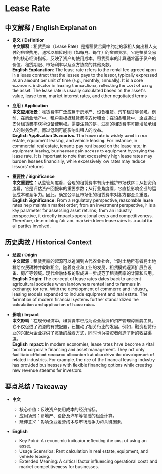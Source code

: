# Lease Rate

## 中文解释 / English Explanation

* **定义 / Definition**  
  **中文解释**：租赁费率（Lease Rate）是指租赁合同中约定的承租人向出租人支付的租金费用，通常以单位时间（如每月、每年）的金额表示。它是租赁交易中的核心经济指标，反映了资产的使用成本。租赁费率的计算通常基于资产的价值、租赁期限、市场利率以及双方协商的其他条款。  
  **English Explanation**: The lease rate refers to the rental fee agreed upon in a lease contract that the lessee pays to the lessor, typically expressed as an amount per unit of time (e.g., monthly, annually). It is a core economic indicator in leasing transactions, reflecting the cost of using the asset. The lease rate is usually calculated based on the asset's value, lease term, market interest rates, and other negotiated terms.

* **应用 / Application**  
  **中文应用场景**：租赁费率广泛应用于房地产、设备租赁、汽车租赁等领域。例如，在商业地产中，租户需根据租赁费率支付租金；在设备租赁中，企业通过支付租赁费率获得设备使用权。需要注意的是，过高的租赁费率可能增加承租人的财务负担，而过低则可能影响出租人的收益。  
  **English Application Scenarios**: The lease rate is widely used in real estate, equipment leasing, and vehicle leasing. For instance, in commercial real estate, tenants pay rent based on the lease rate; in equipment leasing, businesses gain access to equipment by paying the lease rate. It is important to note that excessively high lease rates may burden lessees financially, while excessively low rates may reduce lessors' returns.

* **重要性 / Significance**  
  **中文重要性**：从监管角度看，合理的租赁费率有助于维护市场秩序；从投资角度看，它是评估资产回报率的重要参数；从行业角度看，它直接影响企业的运营成本和竞争力。因此，确定公平且市场化的租赁费率对各方都至关重要。  
  **English Significance**: From a regulatory perspective, reasonable lease rates help maintain market order; from an investment perspective, it is a key parameter for assessing asset returns; from an industry perspective, it directly impacts operational costs and competitiveness. Therefore, determining fair and market-driven lease rates is crucial for all parties involved.

## 历史典故 / Historical Context

* **起源 / Origin**  
  **中文起源**：租赁费率的起源可以追溯到古代农业社会，当时土地所有者将土地租给农民耕种并收取租金。随着商业和工业的发展，租赁模式逐渐扩展到设备、房产等领域。现代金融体系的形成进一步规范了租赁费率的计算和应用。  
  **English Origin**: The concept of lease rates dates back to ancient agricultural societies when landowners rented land to farmers in exchange for rent. With the development of commerce and industry, leasing models expanded to include equipment and real estate. The formation of modern financial systems further standardized the calculation and application of lease rates.

* **影响 / Impact**  
  **中文影响**：在现代经济中，租赁费率已成为企业融资和资产管理的重要工具。它不仅促进了资源的有效配置，还推动了相关行业的发展。例如，融资租赁行业的兴起为企业提供了灵活的融资方式，同时也为投资者创造了新的收益渠道。  
  **English Impact**: In modern economies, lease rates have become a vital tool for corporate financing and asset management. They not only facilitate efficient resource allocation but also drive the development of related industries. For example, the rise of the financial leasing industry has provided businesses with flexible financing options while creating new revenue streams for investors.

## 要点总结 / Takeaway

* **中文**  
  - 核心价值：反映资产使用成本的经济指标。  
  - 应用场景：房地产、设备及汽车等领域的租金计算。  
  - 延伸意义：影响企业运营成本与市场竞争力的关键因素。

* **English**  
  - Key Point: An economic indicator reflecting the cost of using an asset.  
  - Usage Scenarios: Rent calculation in real estate, equipment, and vehicle leasing.  
  - Extended Meaning: A critical factor influencing operational costs and market competitiveness for businesses.